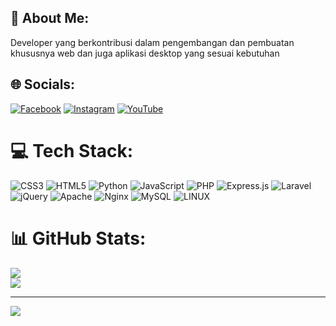 
## 💫 About Me:
Developer yang berkontribusi dalam pengembangan dan pembuatan khususnya web dan juga aplikasi desktop yang sesuai kebutuhan


## 🌐 Socials:
[![Facebook](https://img.shields.io/badge/Facebook-%231877F2.svg?logo=Facebook&logoColor=white)](https://facebook.com/yohanesoktanio) [![Instagram](https://img.shields.io/badge/Instagram-%23E4405F.svg?logo=Instagram&logoColor=white)](https://instagram.com/yohanesokta) [![YouTube](https://img.shields.io/badge/YouTube-%23FF0000.svg?logo=YouTube&logoColor=white)](https://youtube.com/@YhanzC) 

# 💻 Tech Stack:
![CSS3](https://img.shields.io/badge/css3-%231572B6.svg?style=for-the-badge&logo=css3&logoColor=white) ![HTML5](https://img.shields.io/badge/html5-%23E34F26.svg?style=for-the-badge&logo=html5&logoColor=white) ![Python](https://img.shields.io/badge/python-3670A0?style=for-the-badge&logo=python&logoColor=ffdd54) ![JavaScript](https://img.shields.io/badge/javascript-%23323330.svg?style=for-the-badge&logo=javascript&logoColor=%23F7DF1E) ![PHP](https://img.shields.io/badge/php-%23777BB4.svg?style=for-the-badge&logo=php&logoColor=white) ![Express.js](https://img.shields.io/badge/express.js-%23404d59.svg?style=for-the-badge&logo=express&logoColor=%2361DAFB) ![Laravel](https://img.shields.io/badge/laravel-%23FF2D20.svg?style=for-the-badge&logo=laravel&logoColor=white) ![jQuery](https://img.shields.io/badge/jquery-%230769AD.svg?style=for-the-badge&logo=jquery&logoColor=white) ![Apache](https://img.shields.io/badge/apache-%23D42029.svg?style=for-the-badge&logo=apache&logoColor=white) ![Nginx](https://img.shields.io/badge/nginx-%23009639.svg?style=for-the-badge&logo=nginx&logoColor=white) ![MySQL](https://img.shields.io/badge/mysql-%2300f.svg?style=for-the-badge&logo=mysql&logoColor=white) ![LINUX](https://img.shields.io/badge/Linux-FCC624?style=for-the-badge&logo=linux&logoColor=black)
# 📊 GitHub Stats:

![](https://github-readme-streak-stats.herokuapp.com/?user=yohanesokta&theme=radical&hide_border=false)<br/>
![](https://github-readme-stats.vercel.app/api/top-langs/?username=yohanesokta&theme=radical&hide_border=false&include_all_commits=true&count_private=false&layout=compact)

---
[![](https://visitcount.itsvg.in/api?id=yohanesokta&icon=0&color=0)](https://visitcount.itsvg.in)
